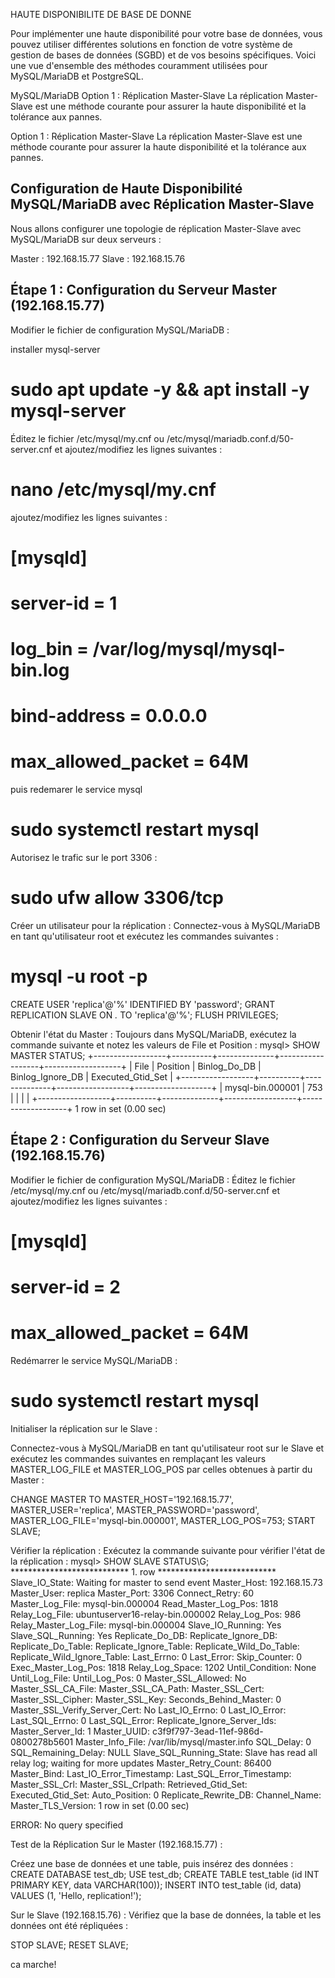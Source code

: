 HAUTE DISPONIBILITE DE BASE DE DONNE

Pour implémenter une haute disponibilité pour votre base de données, vous pouvez utiliser différentes solutions en fonction de votre système de gestion de bases de données (SGBD) et de vos besoins spécifiques. Voici une vue d'ensemble des méthodes couramment utilisées pour MySQL/MariaDB et PostgreSQL.

MySQL/MariaDB
Option 1 : Réplication Master-Slave
La réplication Master-Slave est une méthode courante pour assurer la haute disponibilité et la tolérance aux pannes.

Option 1 : Réplication Master-Slave
La réplication Master-Slave est une méthode courante pour assurer la haute disponibilité et la tolérance aux pannes.

Configuration de Haute Disponibilité MySQL/MariaDB avec Réplication Master-Slave
--------------------------------------------------------------------------------
Nous allons configurer une topologie de réplication Master-Slave avec MySQL/MariaDB sur deux serveurs :

Master : 192.168.15.77
Slave : 192.168.15.76

Étape 1 : Configuration du Serveur Master (192.168.15.77)
----------------------------------------------------------
Modifier le fichier de configuration MySQL/MariaDB :

installer mysql-server
# sudo apt update -y && apt install -y mysql-server

Éditez le fichier /etc/mysql/my.cnf ou /etc/mysql/mariadb.conf.d/50-server.cnf et ajoutez/modifiez les lignes suivantes :
# nano /etc/mysql/my.cnf

ajoutez/modifiez les lignes suivantes :

# [mysqld]
# server-id = 1
# log_bin = /var/log/mysql/mysql-bin.log
# bind-address = 0.0.0.0
# max_allowed_packet = 64M

puis redemarer le service mysql
# sudo systemctl restart mysql

Autorisez le trafic sur le port 3306 :
# sudo ufw allow 3306/tcp

Créer un utilisateur pour la réplication :
Connectez-vous à MySQL/MariaDB en tant qu'utilisateur root et exécutez les commandes suivantes : 
# mysql -u root -p
CREATE USER 'replica'@'%' IDENTIFIED BY 'password';
GRANT REPLICATION SLAVE ON *.* TO 'replica'@'%';
FLUSH PRIVILEGES;

Obtenir l'état du Master :
Toujours dans MySQL/MariaDB, exécutez la commande suivante et notez les valeurs de File et Position :
mysql> SHOW MASTER STATUS;
+------------------+----------+--------------+------------------+-------------------+
| File             | Position | Binlog_Do_DB | Binlog_Ignore_DB | Executed_Gtid_Set |
+------------------+----------+--------------+------------------+-------------------+
| mysql-bin.000001 |      753 |              |                  |                   |
+------------------+----------+--------------+------------------+-------------------+
1 row in set (0.00 sec)


Étape 2 : Configuration du Serveur Slave (192.168.15.76)
-------------------------------------------------------

Modifier le fichier de configuration MySQL/MariaDB :
Éditez le fichier /etc/mysql/my.cnf ou /etc/mysql/mariadb.conf.d/50-server.cnf et ajoutez/modifiez les lignes suivantes :
# [mysqld]
# server-id = 2
# max_allowed_packet = 64M

Redémarrer le service MySQL/MariaDB :
# sudo systemctl restart mysql

Initialiser la réplication sur le Slave :

Connectez-vous à MySQL/MariaDB en tant qu'utilisateur root sur le Slave et exécutez les commandes suivantes en remplaçant les valeurs MASTER_LOG_FILE et MASTER_LOG_POS par celles obtenues à partir du Master :

CHANGE MASTER TO
    MASTER_HOST='192.168.15.77',
    MASTER_USER='replica',
    MASTER_PASSWORD='password',
    MASTER_LOG_FILE='mysql-bin.000001',
    MASTER_LOG_POS=753;
START SLAVE;

Vérifier la réplication :
Exécutez la commande suivante pour vérifier l'état de la réplication :
mysql> SHOW SLAVE STATUS\G;
*************************** 1. row ***************************
               Slave_IO_State: Waiting for master to send event
                  Master_Host: 192.168.15.73
                  Master_User: replica
                  Master_Port: 3306
                Connect_Retry: 60
              Master_Log_File: mysql-bin.000004
          Read_Master_Log_Pos: 1818
               Relay_Log_File: ubuntuserver16-relay-bin.000002
                Relay_Log_Pos: 986
        Relay_Master_Log_File: mysql-bin.000004
             Slave_IO_Running: Yes
            Slave_SQL_Running: Yes
              Replicate_Do_DB:
          Replicate_Ignore_DB:
           Replicate_Do_Table:
       Replicate_Ignore_Table:
      Replicate_Wild_Do_Table:
  Replicate_Wild_Ignore_Table:
                   Last_Errno: 0
                   Last_Error:
                 Skip_Counter: 0
          Exec_Master_Log_Pos: 1818
              Relay_Log_Space: 1202
              Until_Condition: None
               Until_Log_File:
                Until_Log_Pos: 0
           Master_SSL_Allowed: No
           Master_SSL_CA_File:
           Master_SSL_CA_Path:
              Master_SSL_Cert:
            Master_SSL_Cipher:
               Master_SSL_Key:
        Seconds_Behind_Master: 0
Master_SSL_Verify_Server_Cert: No
                Last_IO_Errno: 0
                Last_IO_Error:
               Last_SQL_Errno: 0
               Last_SQL_Error:
  Replicate_Ignore_Server_Ids:
             Master_Server_Id: 1
                  Master_UUID: c3f9f797-3ead-11ef-986d-0800278b5601
             Master_Info_File: /var/lib/mysql/master.info
                    SQL_Delay: 0
          SQL_Remaining_Delay: NULL
      Slave_SQL_Running_State: Slave has read all relay log; waiting for more updates
           Master_Retry_Count: 86400
                  Master_Bind:
      Last_IO_Error_Timestamp:
     Last_SQL_Error_Timestamp:
               Master_SSL_Crl:
           Master_SSL_Crlpath:
           Retrieved_Gtid_Set:
            Executed_Gtid_Set:
                Auto_Position: 0
         Replicate_Rewrite_DB:
                 Channel_Name:
           Master_TLS_Version:
1 row in set (0.00 sec)


ERROR:
No query specified


Test de la Réplication
Sur le Master (192.168.15.77) :

Créez une base de données et une table, puis insérez des données :
CREATE DATABASE test_db;
USE test_db;
CREATE TABLE test_table (id INT PRIMARY KEY, data VARCHAR(100));
INSERT INTO test_table (id, data) VALUES (1, 'Hello, replication!');

Sur le Slave (192.168.15.76) :
Vérifiez que la base de données, la table et les données ont été répliquées :

STOP SLAVE;
RESET SLAVE;

ca marche!